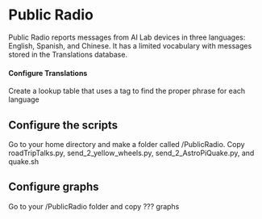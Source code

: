 <h1>Public Radio</h1>

Public Radio reports messages from AI Lab devices in three languages:  English, Spanish, and Chinese.  It has a limited vocabulary with messages stored in the Translations database.

<h4>Configure Translations</h4>

Create a lookup table that uses a tag to find the proper phrase for each language

<h2>Configure the scripts</h2>
Go to your home directory and make a folder called /PublicRadio.  Copy roadTripTalks.py, send_2_yellow_wheels.py, send_2_AstroPiQuake.py, and quake.sh

<h2>Configure graphs</h2>
Go to your /PublicRadio folder and copy ??? graphs
